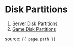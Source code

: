 # Disk Partitions

1. [Server Disk Partitions](server_partition.html)
2. [Game Disk Partitions](game_partition.html)

source: `{{ page.path }}`
